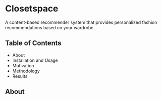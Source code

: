 # Closetspace

A content-based recommender system that provides personalized fashion recommendations based on your wardrobe 

## Table of Contents

- About
- Installation and Usage
- Motivation
- Methodology
- Results

## About
